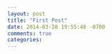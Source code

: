 ```yaml
---
layout: post
title: "First Post"
date: 2014-03-28 19:55:48 -0700
comments: true
categories: 
---
```

